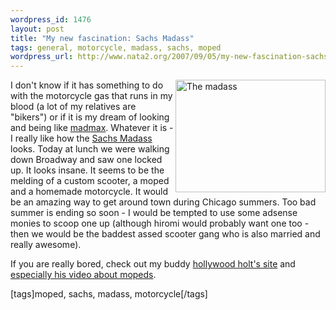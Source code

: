 ```yaml
--- 
wordpress_id: 1476
layout: post
title: "My new fascination: Sachs Madass"
tags: general, motorcycle, madass, sachs, moped
wordpress_url: http://www.nata2.org/2007/09/05/my-new-fascination-sachs-madass/
---
```

<p><a title="Photo Sharing" href="http://www.flickr.com/photos/natatwo/1324619617/"><img height="180" alt="The madass" src="http://farm2.static.flickr.com/1190/1324619617_4654421c12_m.jpg" width="240" align="right"></a>I don't know if it has something to do with the motorcycle gas that runs in my blood (a lot of my relatives are "bikers") or if it is my dream of looking and being like <a href="http://en.wikipedia.org/wiki/Mad_Max">madmax</a>. Whatever it is - I really like how the <a href="http://www.bikez.com/motorcycles/sachs_madass_50_2007.php">Sachs Madass</a> looks. Today at lunch we were walking down Broadway and saw one locked up. It looks insane. It seems to be the melding of a custom scooter, a moped and a homemade motorcycle. It would be an amazing way to get around town during Chicago summers. Too bad summer&nbsp;is ending so soon - I would be tempted to use some adsense monies to scoop one up (although hiromi would probably want one too - then we would be the baddest assed scooter gang who is also married and really awesome). </p> <p>If you are really bored, check out my buddy <a href="http://hollywoodholt.com/">hollywood holt's site</a> and <a href="http://youtube.com/watch?v=w_kIUSr7-is">especially his video about mopeds</a>. </p> <div class="wlWriterSmartContent" id="0767317B-992E-4b12-91E0-4F059A8CECA8:4860b498-f712-4006-98db-7a375441751c" contenteditable="false" style="padding-right: 0px; display: inline; padding-left: 0px; padding-bottom: 0px; margin: 0px; padding-top: 0px">[tags]moped, sachs, madass, motorcycle[/tags]</div>
